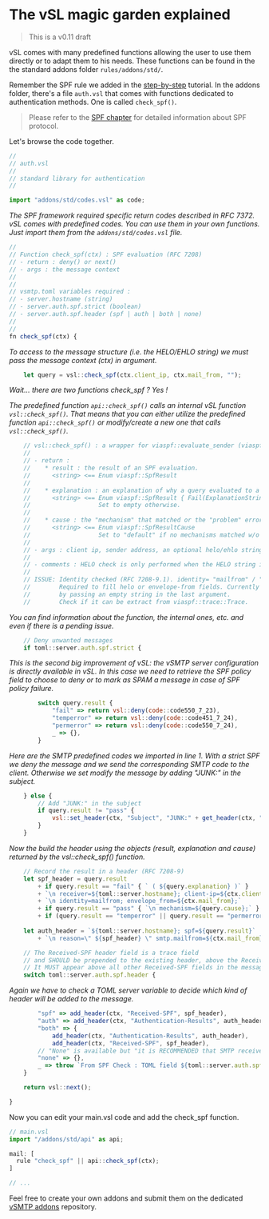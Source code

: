 # The vSL magic garden explained

> This is a v0.11 draft

vSL comes with many predefined functions allowing the user to use them directly or to adapt them to his needs. These functions can be found in the the standard addons folder `rules/addons/std/`.

Remember the SPF rule we added in the [step-by-step] tutorial. In the addons folder, there's a file `auth.vsl` that comes with functions dedicated to authentication methods. One is called `check_spf()`.

[step-by-step]: ../start/configuration/hardening.md



> Please refer to the [SPF chapter] for detailed information about SPF protocol.

[SPF chapter]: ./eam/spf.md

Let's browse the code together.

```javascript
//
// auth.vsl
//
// standard library for authentication
// 

import "addons/std/codes.vsl" as code;
```

_The SPF framework required specific return codes described in RFC 7372. vSL comes with predefined codes. You can use them in your own functions. Just import them from the `addons/std/codes.vsl` file._

```javascript
//
// Function check_spf(ctx) : SPF evaluation (RFC 7208)
// - return : deny() or next()
// - args : the message context
//
//
// vsmtp.toml variables required : 
// - server.hostname (string)
// - server.auth.spf.strict (boolean)
// - server.auth.spf.header (spf | auth | both | none)
//
// 
fn check_spf(ctx) {
```

_To access to the message structure (i.e. the HELO/EHLO string) we must pass the message context (ctx) in argument._

```javascript
    let query = vsl::check_spf(ctx.client_ip, ctx.mail_from, "");
```
_Wait... there are two functions check_spf ? Yes !_

_The predefined function `api::check_spf()` calls an internal vSL function `vsl::check_spf()`.
That means that you can either utilize the predefined function `api::check_spf()` or modify/create a new one that calls `vsl::check_spf()`._

```javascript
    // vsl::check_spf() : a wrapper for viaspf::evaluate_sender (viaspf crate)
    //
    // - return :
    //    * result : the result of an SPF evaluation.
    //      <string> <== Enum viaspf::SpfResult
    //
    //    * explanation : an explanation of why a query evaluated to a fail result (RFC 7208-6.2).
    //      <string> <== Enum viaspf::SpfResult { Fail(ExplanationString) }
    //                   Set to empty otherwise.
    //
    //    * cause : the "mechanism" that matched or the "problem" error (RFC 7208-9.1).
    //      <string> <== Enum viaspf::SpfResultCause
    //                   Set to "default" if no mechanisms matched w/o error
    //
    // - args : client ip, sender address, an optional helo/ehlo string.
    //          
    // - comments : HELO check is only performed when the HELO string is a valid domain name.
    //              
    // ISSUE: Identity checked (RFC 7208-9.1). identity= "mailfrom" / "helo" / "other" 
    //        Required to fill helo or envelope-from fields. Currently identity is forced to mailfrom
    //        by passing an empty string in the last argument.
    //        Check if it can be extract from viaspf::trace::Trace.
```

_You can find information about the function, the internal ones, etc. and even if there is a pending issue._

```javascript
    // Deny unwanted messages
    if toml::server.auth.spf.strict {
```

_This is the second big improvement of vSL: the vSMTP server configuration is directly available in vSL. In this case we need to retrieve the SPF policy field to choose to deny or to mark as SPAM a message in case of SPF policy failure._

```javascript
        switch query.result {
            "fail" => return vsl::deny(code::code550_7_23),
            "temperror" => return vsl::deny(code::code451_7_24),
            "permerror" => return vsl::deny(code::code550_7_24),
            _ => {},
        } 
```

_Here are the SMTP predefined codes we imported in line 1. With a strict SPF we deny the message and we send the corresponding SMTP code to the client. Otherwise we set modify the message by adding "JUNK:" in the subject._

```javascript
    } else { 
        // Add "JUNK:" in the subject
        if query.result != "pass" { 
            vsl::set_header(ctx, "Subject", "JUNK:" + get_header(ctx, "Subject"));
        }
    }
```

_Now the build the header using the objects (result, explanation and cause) returned by the vsl::check_spf() function._

```javascript
    // Record the result in a header (RFC 7208-9)
    let spf_header = query.result
        + if query.result == "fail" { ` ( ${query.explanation} )` } 
        + `\n receiver=${toml::server.hostname}; client-ip=${ctx.client_ip};`
        + `\n identity=mailfrom; envelope_from=${ctx.mail_from};`
        + if query.result == "pass" { `\n mechanism=${query.cause};` }
        + if (query.result == "temperror" || query.result == "permerror") { `\n problem=${query.cause};` };
        
    let auth_header = `${toml::server.hostname}; spf=${query.result}`
        + `\n reason=\" ${spf_header} \" smtp.mailfrom=${ctx.mail_from}`;
```

```javascript
    // The Received-SPF header field is a trace field 
    // and SHOULD be prepended to the existing header, above the Received: field 
    // It MUST appear above all other Received-SPF fields in the message.  
    switch toml::server.auth.spf.header {
```

_Again we have to check a TOML server variable to decide which kind of header will be added to the message._

```javascript
        "spf" => add_header(ctx, "Received-SPF", spf_header),  
        "auth" => add_header(ctx, "Authentication-Results", auth_header),
        "both" => {
            add_header(ctx, "Authentication-Results", auth_header),
            add_header(ctx, "Received-SPF", spf_header),
        // "None" is available but "it is RECOMMENDED that SMTP receivers record the result"
        "none" => {}, 
        _ => throw `From SPF Check : TOML field ${toml::server.auth.spf.header} unknown`,
    }

    return vsl::next();

}
```

Now you can edit your main.vsl code and add the check_spf function.

```javascript
// main.vsl
import "/addons/std/api" as api;

mail: [
  rule "check_spf" || api::check_spf(ctx);
]

// ...
```

Feel free to create your own addons and submit them on the dedicated [vSMTP addons] repository.

[vSMTP addons]: https://github.com/viridIT/vsl-addons
